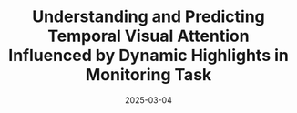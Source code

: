 ---
title: "Understanding and Predicting Temporal Visual Attention Influenced by Dynamic Highlights in Monitoring Task"
collection: publications
category: manuscripts
venue: 'IEEE Transactions on Human-Machine Systems (Accepted)'
date: 2025-03-04
---